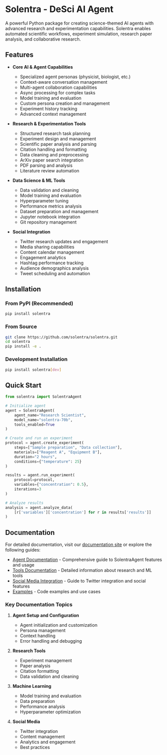 # Solentra - DeSci AI Agent

A powerful Python package for creating science-themed AI agents with advanced research and experimentation capabilities. Solentra enables automated scientific workflows, experiment simulation, research paper analysis, and collaborative research.

## Features

- **Core AI & Agent Capabilities**
  - Specialized agent personas (physicist, biologist, etc.)
  - Context-aware conversation management
  - Multi-agent collaboration capabilities
  - Async processing for complex tasks
  - Model training and evaluation
  - Custom persona creation and management
  - Experiment history tracking
  - Advanced context management

- **Research & Experimentation Tools**
  - Structured research task planning
  - Experiment design and management
  - Scientific paper analysis and parsing
  - Citation handling and formatting
  - Data cleaning and preprocessing
  - ArXiv paper search integration
  - PDF parsing and analysis
  - Literature review automation

- **Data Science & ML Tools**
  - Data validation and cleaning
  - Model training and evaluation
  - Hyperparameter tuning
  - Performance metrics analysis
  - Dataset preparation and management
  - Jupyter notebook integration
  - Git repository management

- **Social Integration**
  - Twitter research updates and engagement
  - Media sharing capabilities
  - Content calendar management
  - Engagement analytics
  - Hashtag performance tracking
  - Audience demographics analysis
  - Tweet scheduling and automation

## Installation

### From PyPI (Recommended)

```bash
pip install solentra
```

### From Source

```bash
git clone https://github.com/solentra/solentra.git
cd solentra
pip install -e .
```

### Development Installation

```bash
pip install solentra[dev]
```

## Quick Start

```python
from solentra import SolentraAgent

# Initialize agent
agent = SolentraAgent(
    agent_name="Research Scientist",
    model_name="solentra-70b",
    tools_enabled=True
)

# Create and run an experiment
protocol = agent.create_experiment(
    steps=["Sample preparation", "Data collection"],
    materials=["Reagent A", "Equipment B"],
    duration="2 hours",
    conditions={"temperature": 25}
)

results = agent.run_experiment(
    protocol=protocol,
    variables={"concentration": 0.5},
    iterations=3
)

# Analyze results
analysis = agent.analyze_data(
    [r['variables']['concentration'] for r in results['results']]
)
```

## Documentation

For detailed documentation, visit our [documentation site](https://solentra.ai/docs) or explore the following guides:

- [Agent Documentation](docs/agent.md) - Comprehensive guide to SolentraAgent features and usage
- [Tools Documentation](docs/tools.md) - Detailed information about research and ML tools
- [Social Media Integration](docs/social.md) - Guide to Twitter integration and social features
- [Examples](docs/examples.md) - Code examples and use cases

### Key Documentation Topics

1. **Agent Setup and Configuration**
   - Agent initialization and customization
   - Persona management
   - Context handling
   - Error handling and debugging

2. **Research Tools**
   - Experiment management
   - Paper analysis
   - Citation formatting
   - Data validation and cleaning

3. **Machine Learning**
   - Model training and evaluation
   - Data preparation
   - Performance analysis
   - Hyperparameter optimization

4. **Social Media**
   - Twitter integration
   - Content management
   - Analytics and engagement
   - Best practices
